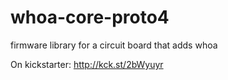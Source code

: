 # whoa-core-proto4
firmware library for a circuit board that adds whoa 

On kickstarter: http://kck.st/2bWyuyr
